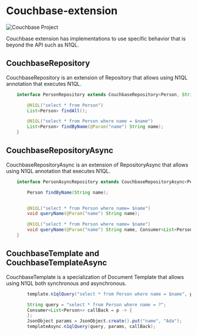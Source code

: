# Couchbase-extension

![Couchbase Project](https://jnosql.github.io/img/logos/couchbase.svg)


Couchbase extension has implementations to use specific behavior that is beyond the API such as N1QL.

## CouchbaseRepository

CouchbaseRepository is an extension of Repository that allows using N1QL annotation that executes N1QL.


```java
    interface PersonRepository extends CouchbaseRepository<Person, String> {

        @N1QL("select * from Person")
        List<Person> findAll();

        @N1QL("select * from Person where name = $name")
        List<Person> findByName(@Param("name") String name);
    }
```

## CouchbaseRepositoryAsync

CouchbaseRepositoryAsync is an extension of RepositoryAsync that allows using N1QL annotation that executes N1QL.


```java
    interface PersonAsyncRepository extends CouchbaseRepositoryAsync<Person, String> {

        Person findByName(String name);


        @N1QL("select * from Person where name= $name")
        void queryName(@Param("name") String name);

        @N1QL("select * from Person where name= $name")
        void queryName(@Param("name") String name, Consumer<List<Person>> callBack);
    }
```


## CouchbaseTemplate and CouchbaseTemplateAsync

CouchbaseTemplate is a specialization of Document Template that allows using N1QL both synchronous and asynchronous.

```java
        template.n1qlQuery("select * from Person where name = $name", params);

        String query = "select * from Person where name = ?";
        Consumer<List<Person>> callBack = p -> {
        };
        JsonObject params = JsonObject.create().put("name", "Ada");
        templateAsync.n1qlQuery(query, params, callBack);

```
